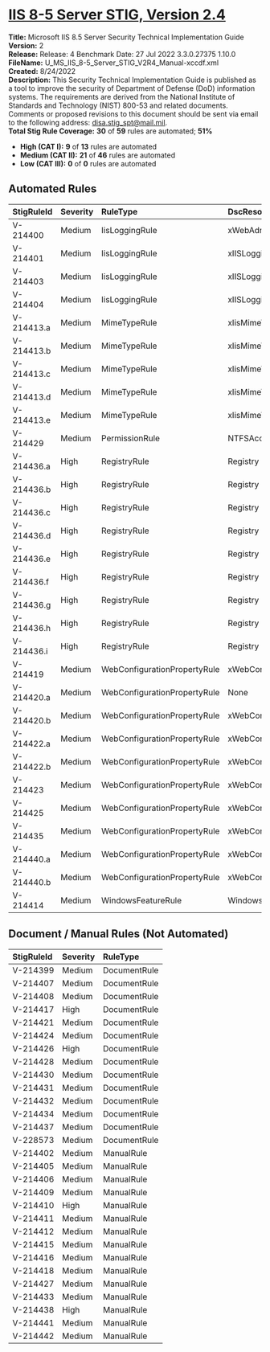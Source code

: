 # [IIS 8-5 Server STIG, Version 2.4](https://github.com/Microsoft/PowerStig/wiki/IISServer-8.5-2.4)

**Title:** Microsoft IIS 8.5 Server Security Technical Implementation Guide  
**Version:** 2  
**Release:** Release: 4 Benchmark Date: 27 Jul 2022 3.3.0.27375 1.10.0  
**FileName:** U_MS_IIS_8-5_Server_STIG_V2R4_Manual-xccdf.xml  
**Created:** 8/24/2022  
**Description:** This Security Technical Implementation Guide is published as a tool to improve the security of Department of Defense (DoD) information systems. The requirements are derived from the National Institute of Standards and Technology (NIST) 800-53 and related documents. Comments or proposed revisions to this document should be sent via email to the following address: disa.stig_spt@mail.mil.  
**Total Stig Rule Coverage:** **30** of **59** rules are automated; **51%**

* **High (CAT I):** **9** of **13** rules are automated
* **Medium (CAT II):** **21** of **46** rules are automated
* **Low (CAT III):** **0** of **0** rules are automated

## Automated Rules

| StigRuleId | Severity | RuleType | DscResource | DuplicateOf |
| :---- | :---- | :---- | :---- | :---- |
| V-214400 | Medium | IisLoggingRule | xWebAdministration |  |
| V-214401 | Medium | IisLoggingRule | xIISLogging |  |
| V-214403 | Medium | IisLoggingRule | xIISLogging |  |
| V-214404 | Medium | IisLoggingRule | xIISLogging |  |
| V-214413.a | Medium | MimeTypeRule | xIisMimeTypeMapping |  |
| V-214413.b | Medium | MimeTypeRule | xIisMimeTypeMapping |  |
| V-214413.c | Medium | MimeTypeRule | xIisMimeTypeMapping |  |
| V-214413.d | Medium | MimeTypeRule | xIisMimeTypeMapping |  |
| V-214413.e | Medium | MimeTypeRule | xIisMimeTypeMapping |  |
| V-214429 | Medium | PermissionRule | NTFSAccessEntry |  |
| V-214436.a | High | RegistryRule | Registry |  |
| V-214436.b | High | RegistryRule | Registry |  |
| V-214436.c | High | RegistryRule | Registry |  |
| V-214436.d | High | RegistryRule | Registry |  |
| V-214436.e | High | RegistryRule | Registry |  |
| V-214436.f | High | RegistryRule | Registry |  |
| V-214436.g | High | RegistryRule | Registry |  |
| V-214436.h | High | RegistryRule | Registry |  |
| V-214436.i | High | RegistryRule | Registry |  |
| V-214419 | Medium | WebConfigurationPropertyRule | xWebConfigKeyValue |  |
| V-214420.a | Medium | WebConfigurationPropertyRule | None | V-214419 |
| V-214420.b | Medium | WebConfigurationPropertyRule | xWebConfigKeyValue |  |
| V-214422.a | Medium | WebConfigurationPropertyRule | xWebConfigKeyValue |  |
| V-214422.b | Medium | WebConfigurationPropertyRule | xWebConfigKeyValue |  |
| V-214423 | Medium | WebConfigurationPropertyRule | xWebConfigKeyValue |  |
| V-214425 | Medium | WebConfigurationPropertyRule | xWebConfigKeyValue |  |
| V-214435 | Medium | WebConfigurationPropertyRule | xWebConfigKeyValue |  |
| V-214440.a | Medium | WebConfigurationPropertyRule | xWebConfigKeyValue |  |
| V-214440.b | Medium | WebConfigurationPropertyRule | xWebConfigKeyValue |  |
| V-214414 | Medium | WindowsFeatureRule | WindowsFeature |  |

## Document / Manual Rules (Not Automated)

| StigRuleId | Severity | RuleType |
| :---- | :---- | :---- |
| V-214399 | Medium | DocumentRule |
| V-214407 | Medium | DocumentRule |
| V-214408 | Medium | DocumentRule |
| V-214417 | High | DocumentRule |
| V-214421 | Medium | DocumentRule |
| V-214424 | Medium | DocumentRule |
| V-214426 | High | DocumentRule |
| V-214428 | Medium | DocumentRule |
| V-214430 | Medium | DocumentRule |
| V-214431 | Medium | DocumentRule |
| V-214432 | Medium | DocumentRule |
| V-214434 | Medium | DocumentRule |
| V-214437 | Medium | DocumentRule |
| V-228573 | Medium | DocumentRule |
| V-214402 | Medium | ManualRule |
| V-214405 | Medium | ManualRule |
| V-214406 | Medium | ManualRule |
| V-214409 | Medium | ManualRule |
| V-214410 | High | ManualRule |
| V-214411 | Medium | ManualRule |
| V-214412 | Medium | ManualRule |
| V-214415 | Medium | ManualRule |
| V-214416 | Medium | ManualRule |
| V-214418 | Medium | ManualRule |
| V-214427 | Medium | ManualRule |
| V-214433 | Medium | ManualRule |
| V-214438 | High | ManualRule |
| V-214441 | Medium | ManualRule |
| V-214442 | Medium | ManualRule |
